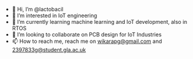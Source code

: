 - 👋 Hi, I’m @lactobacil
- 👀 I’m interested in IoT engineering 
- 🌱 I’m currently learning machine learning and IoT development, also in RTOS
- 💞️ I’m looking to collaborate on PCB design for IoT Industries
- 📫 How to reach me, reach me on wikarapg@gmail.com and 2397833g@student.gla.ac.uk

<!---
lactobacil/lactobacil is a ✨ special ✨ repository because its `README.md` (this file) appears on your GitHub profile.
You can click the Preview link to take a look at your changes.
--->
